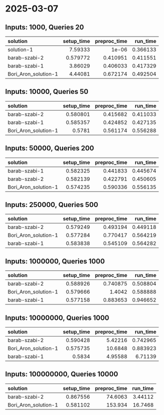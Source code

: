 # 2025-03-07

## Inputs: 1000, Queries 20

| solution             |   setup_time |   preproc_time |   run_time |
|:---------------------|-------------:|---------------:|-----------:|
| solution-1           |     7.59333  |       1e-06    |   0.366133 |
| barab-szabi-2        |     0.579772 |       0.410951 |   0.411551 |
| barab-szabi-1        |     3.86029  |       0.406033 |   0.417329 |
| Bori_Aron_solution-1 |     4.44081  |       0.672174 |   0.492504 |

## Inputs: 10000, Queries 50

| solution             |   setup_time |   preproc_time |   run_time |
|:---------------------|-------------:|---------------:|-----------:|
| barab-szabi-2        |     0.580801 |       0.415682 |   0.411033 |
| barab-szabi-1        |     0.585357 |       0.424852 |   0.427135 |
| Bori_Aron_solution-1 |     0.5781   |       0.561174 |   0.556288 |

## Inputs: 50000, Queries 200

| solution             |   setup_time |   preproc_time |   run_time |
|:---------------------|-------------:|---------------:|-----------:|
| barab-szabi-1        |     0.582325 |       0.441833 |   0.445674 |
| barab-szabi-2        |     0.582139 |       0.422791 |   0.450605 |
| Bori_Aron_solution-1 |     0.574235 |       0.590336 |   0.556135 |

## Inputs: 250000, Queries 500

| solution             |   setup_time |   preproc_time |   run_time |
|:---------------------|-------------:|---------------:|-----------:|
| barab-szabi-2        |     0.579249 |       0.493194 |   0.449118 |
| Bori_Aron_solution-1 |     0.577284 |       0.770417 |   0.564219 |
| barab-szabi-1        |     0.583838 |       0.545109 |   0.564282 |

## Inputs: 1000000, Queries 1000

| solution             |   setup_time |   preproc_time |   run_time |
|:---------------------|-------------:|---------------:|-----------:|
| barab-szabi-2        |     0.588926 |       0.740875 |   0.508804 |
| Bori_Aron_solution-1 |     0.579666 |       1.4042   |   0.588888 |
| barab-szabi-1        |     0.577158 |       0.883653 |   0.946652 |

## Inputs: 10000000, Queries 1000

| solution             |   setup_time |   preproc_time |   run_time |
|:---------------------|-------------:|---------------:|-----------:|
| barab-szabi-2        |     0.590428 |        5.42216 |   0.742965 |
| Bori_Aron_solution-1 |     0.575735 |       10.6848  |   0.883923 |
| barab-szabi-1        |     0.5834   |        4.95588 |   6.71139  |

## Inputs: 100000000, Queries 10000

| solution             |   setup_time |   preproc_time |   run_time |
|:---------------------|-------------:|---------------:|-----------:|
| barab-szabi-2        |     0.867556 |        74.6063 |    3.44112 |
| Bori_Aron_solution-1 |     0.581102 |       153.934  |   16.7468  |